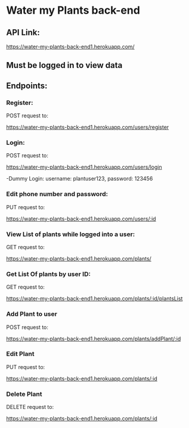 # Water my Plants back-end

## API Link:
https://water-my-plants-back-end1.herokuapp.com/

## Must be logged in to view data

## Endpoints:

### Register:

POST request to:

https://water-my-plants-back-end1.herokuapp.com/users/register

### Login:

POST request to:

https://water-my-plants-back-end1.herokuapp.com/users/login

-Dummy Login: username: plantuser123, password: 123456

### Edit phone number and password:

PUT request to:

https://water-my-plants-back-end1.herokuapp.com/users/:id

### View List of plants while logged into a user:

GET request to:

https://water-my-plants-back-end1.herokuapp.com/plants/


### Get List Of plants by user ID:

GET request to:

https://water-my-plants-back-end1.herokuapp.com/plants/:id/plantsList


### Add Plant to user

POST request to:

https://water-my-plants-back-end1.herokuapp.com/plants/addPlant/:id


### Edit Plant

PUT request to:

https://water-my-plants-back-end1.herokuapp.com/plants/:id

### Delete Plant

DELETE request to:

https://water-my-plants-back-end1.herokuapp.com/plants/:id
